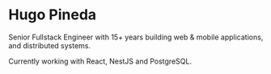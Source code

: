 # Hugo Pineda

Senior Fullstack Engineer with 15+ years building web & mobile applications, and distributed systems. 

Currently working with React, NestJS and PostgreSQL.
